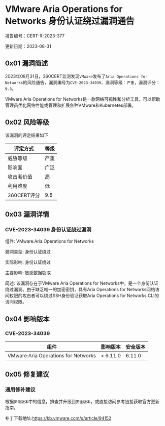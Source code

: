 # VMware Aria Operations for Networks 身份认证绕过漏洞通告

报告编号：CERT-R-2023-377

更新日期：2023-08-31

## 0x01  漏洞简述

2023年08月31日，360CERT监测发现`VMware`发布了`Aria Operations for Networks`的风险通告，漏洞编号为`CVE-2023-34039`，漏洞等级：`严重`，漏洞评分：`9.8`。

VMware Aria Operations for Networks是一款网络可视性和分析工具，可以帮助管理员优化网络性能或管理和扩展各种VMware和Kubernetes部署。

## 0x02  风险等级

该漏洞的评定结果如下

| 评定方式    | 等级 |
| ----------- | ---- |
| 威胁等级    | 严重 |
| 影响面      | 广泛 |
| 攻击者价值  | 高   |
| 利用难度    | 低   |
| 360CERT评分 | 9.8  |

## 0x03  漏洞详情

### CVE-2023-34039 身份认证绕过漏洞

组件: VMware:Aria Operations for Networks

漏洞类型: 身份认证绕过

实际影响: 身份认证绕过

主要影响: 敏感数据窃取

简述: 该漏洞存在于VMware Aria Operations for Networks中，是一个身份认证绕过漏洞。由于缺乏唯一的加密密钥，具有Aria Operations for Networks网络访问权限的攻击者可以绕过SSH身份验证获取Aria Operations for Networks CLI的访问权限。

## 0x04  影响版本

### CVE-2023-34039

| 组件                                | 影响版本 | 安全版本 |
| ----------------------------------- | -------- | -------- |
| VMware:Aria Operations for Networks | < 6.11.0 | 6.11.0   |

## 0x05  修复建议

### 通用修补建议

根据`影响版本`中的信息，排查并升级到`安全版本`，或直接访问参考链接获取官方更新指南。

补丁下载地址:https://kb.vmware.com/s/article/94152